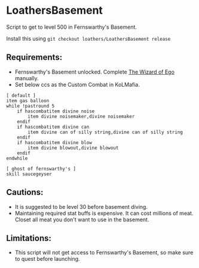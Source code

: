 # LoathersBasement
Script to get to level 500 in Fernswarthy's Basement.

Install this using `git checkout loathers/LoathersBasement release`

## Requirements:
- Fernswarthy's Basement unlocked. Complete [The Wizard of Ego](https://kol.coldfront.net/thekolwiki/index.php/The_Wizard_of_Ego) manually.
- Set below ccs as the Custom Combat in KoLMafia.

```
[ default ]
item gas balloon
while !pastround 5
    if hascombatitem divine noise
        item divine noisemaker,divine noisemaker
    endif
    if hascombatitem divine can
        item divine can of silly string,divine can of silly string
    endif
    if hascombatitem divine blow
        item divine blowout,divine blowout
    endif
endwhile

[ ghost of fernswarthy's ]
skill saucegeyser
```

## Cautions:
- It is suggested to be level 30 before basement diving.
- Maintaining required stat buffs is expensive. It can cost millions of meat. Closet all meat you don't want to use in the basement.

## Limitations:
- This script will not get access to Fernswarthy's Basement, so make sure to  quest before launching.
